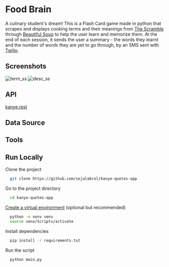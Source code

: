 # Food Brain
A culinary student's dream! This is a Flash Card game made in python that scrapes and displays cooking terms and their meanings from [The Scramble](https://www.thescramble.com/glossary-of-cooking-terms/) through [Beautiful Soup](https://beautiful-soup-4.readthedocs.io/en/latest/#) to help the user learn and memorize them.
At the end of each session, it sends the user a summary - the words they learnt and the number of words they are yet to go through, by an SMS sent with [Twilio](https://www.twilio.com/).  

## Screenshots 
![term_ss](https://user-images.githubusercontent.com/87208681/194726706-77636710-92b8-45d2-98ff-f8f0c894ebb5.jpg)
![desc_ss](https://user-images.githubusercontent.com/87208681/194726693-99ef38bd-b19a-4130-8aa0-60494c261c32.png)


## API
[kanye.rest](https://kanye.rest/)

## Data Source

## Tools

## Run Locally

Clone the project

```bash
  git clone https://github.com/sejalabrol/kanye-quotes-app
```

Go to the project directory

```bash
  cd kanye-quotes-app
```

[Create a virtual environment](https://packaging.python.org/guides/installing-using-pip-and-virtual-environments/#creating-a-virtual-environment) (optional but recommended) 
```bash
  python -m venv venv
  source venv/Scripts/activate
```
Install dependencies
```bash
  pip install -r requirements.txt
```

Run the script

```bash
  python main.py
```
